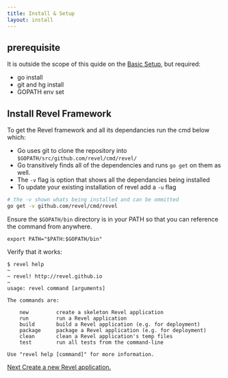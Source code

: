 ```yaml
---
title: Install & Setup
layout: install
---
```




## prerequisite

It is outside the scope of this quide on the [Basic Setup](/install/setup.html), but required:

 - go install
 - git and hg install
 - GOPATH env set
 


## Install Revel Framework

To get the Revel framework and all its dependancies run the cmd below which:

* Go uses git to clone the repository into `$GOPATH/src/github.com/revel/cmd/revel/`
* Go transitively finds all of the dependencies and runs `go get` on them as well.
* The `-v` flag is option that shows all the dependancies being installed
* To update your existing installation of revel add a `-u` flag

```bash
# the -v shown whats being installed and can be ommitted
go get -v github.com/revel/cmd/revel
```

Ensure the `$GOPATH/bin` directory is in your PATH so that you can reference the command from anywhere.

    export PATH="$PATH:$GOPATH/bin"

Verify that it works:

    $ revel help
    ~
    ~ revel! http://revel.github.io
    ~
    usage: revel command [arguments]

    The commands are:

        new         create a skeleton Revel application
        run         run a Revel application
        build       build a Revel application (e.g. for deployment)
        package     package a Revel application (e.g. for deployment)
        clean       clean a Revel application's temp files
        test        run all tests from the command-line

    Use "revel help [command]" for more information.


<a href="createapp.html" class="btn btn-sm btn-success" 
  role="button">Next <span class="glyphicon glyphicon-chevron-right" aria-hidden="true"></span></a> [Create a new Revel application.](/cmd/index.html)
